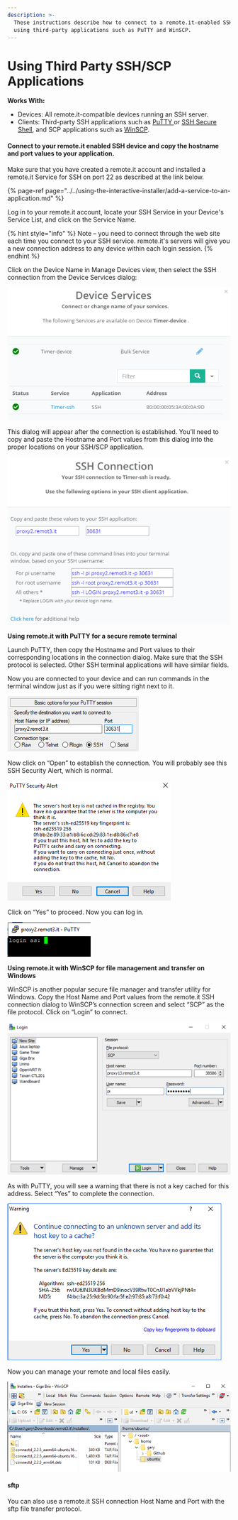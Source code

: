 ```yaml
---
description: >-
  These instructions describe how to connect to a remote.it-enabled SSH service
  using third-party applications such as PuTTY and WinSCP.
---
```


# Using Third Party SSH/SCP Applications

**Works With:**

* Devices: All remote.it-compatible devices running an SSH server.
* Clients: Third-party SSH applications such as [PuTTY ](http://www.chiark.greenend.org.uk/~sgtatham/putty/)or [SSH Secure Shell](http://ccm.net/download/download-1423-ssh-secure-shell), and SCP applications such as [WinSCP](http://winscp.net/eng/index.php).

#### Connect to your remote.it enabled SSH device and copy the hostname and port values to your application.

Make sure that you have created a remote.it account and installed a remote.it Service  for SSH on port 22 as described at the link below.

{% page-ref page="../../using-the-interactive-installer/add-a-service-to-an-application.md" %}

Log in to your remote.it account, locate your SSH Service in your Device's Service List, and click on the Service Name.

{% hint style="info" %}
Note – you need to connect through the web site each time you connect to your SSH service.  remote.it's servers will give you a new connection address to any device within each login session.
{% endhint %}

Click on the Device Name in Manage Devices view, then select the SSH connection from the Device Services dialog:

![](../../../.gitbook/assets/image.png)

This dialog will appear after the connection is established.  You’ll need to copy and paste the Hostname and Port values from this dialog into the proper locations on your SSH/SCP application. 

![](../../../.gitbook/assets/image%20%2862%29.png)

**Using remote.it with PuTTY for a secure remote terminal**

Launch PuTTY, then copy the Hostname and Port values to their corresponding locations in the connection dialog.  Make sure that the SSH protocol is selected.  Other SSH terminal applications will have similar fields.

Now you are connected to your device and can run commands in the terminal window just as if you were sitting right next to it.

![](../../../.gitbook/assets/image%20%2817%29.png)

Now click on “Open” to establish the connection.  You will probably see this SSH Security Alert, which is normal. 

![](../../../.gitbook/assets/image%20%2825%29.png)

Click on “Yes” to proceed.  Now you can log in.

![](../../../.gitbook/assets/image%20%2853%29.png)

**Using remote.it with WinSCP for file management and transfer on Windows**

WinSCP is another popular secure file manager and transfer utility for Windows.  Copy the Host Name and Port values from the remote.it SSH connection dialog to WinSCP’s connection screen and select “SCP” as the file protocol.  Click on “Login” to connect.

![](../../../.gitbook/assets/image%20%28109%29.png)

As with PuTTY, you will see a warning that there is not a key cached for this address.  Select “Yes” to complete the connection.

![](../../../.gitbook/assets/image%20%2894%29.png)

Now you can manage your remote and local files easily.

![](../../../.gitbook/assets/image%20%28110%29.png)

#### sftp

You can also use a remote.it SSH connection Host Name and Port with the sftp file transfer protocol.

